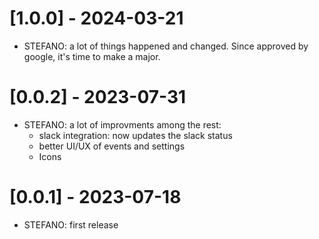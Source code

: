 # [1.0.0] - 2024-03-21
- STEFANO: a lot of things happened and changed. Since approved by google, it's time to make a major.
  
# [0.0.2] - 2023-07-31
- STEFANO: a lot of improvments among the rest:
    - slack integration: now updates the slack status
    - better UI/UX of events and settings
    - Icons

# [0.0.1] - 2023-07-18
- STEFANO: first release